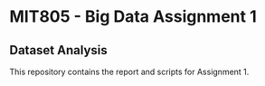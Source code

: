 # MIT805 - Big Data Assignment 1

## Dataset Analysis
This repository contains the report and scripts for Assignment 1.


